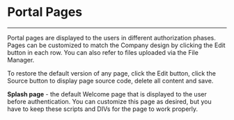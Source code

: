 # **Portal Pages**

---

Portal pages are displayed to the users in different authorization phases. Pages can be customized to match the Company design by clicking the Edit button in each row. You can also refer to files uploaded via the File Manager.

To restore the default version of any page, click the Edit button, click the Source button to display page source code, delete all content and save.

**Splash page** - the default Welcome page that is displayed to the user before authentication. You can customize this page as desired, but you have to keep these scripts and DIVs for the page to work properly.

**_<script src="/assets/js/jquery.js" />_**

**_<script src="/assets/js/cp-scripts.js" />_**

If you wish to replace the Logo file:

1. upload the file to the File Library - new_logo.jpg for example
2. edit the image path in the Splash page source code - ```<img alt="logo" src="new_logo.jpg" style="width: 167px; height: 100px;">```

_<div id="status_placeholder"></div>_ - will be replaced with any status messages.

_<div id="error_placeholder"></div>_  - will be replaced with an error message generated during authorization.

If you wish to display your own error message -

```
<script>
(function(){

	let error_cont = document.getElementById("error_container");
	
	let msg = error_cont.innerHTML;
	
	if(msg == "You are already logged in - access denied") error_cont.innerHTML = "New message"; 
		  

})();
</script>



```

Sections for Authentication Providers, each div will be replaced with the source code from Authentication Provider's Container Source Code. Unused DIVs will be replaced with empty string.

```
<div id="anonymousreg_placeholder"></div>

<div id="onetimeaccess_placeholder"></div>

<div id="voucher_placeholder"></div>

<div id="guestselfregister_placeholder"></div>

<div id="selfregister_placeholder"></div>

<div id="localaccount_placeholder"></div>

<div id="google_placeholder"></div>

<div id="facebook_placeholder"></div>

<div id="twitter_placeholder"></div>

<div id="instagram_placeholder"></div>

<div id="linkedin_placeholder"></div>

<div id="fbwifi_placeholder"></div>

<div id="saml_placeholder"></div>

<div id="smsreg_placeholder"></div>

<div id="employeeauth_placeholder"></div>

<div id="hotspot_placeholder"></div>

```

You can also use combination of authentication providers, for example to provide 30 minutes access and require authentication with a valid voucher after the free access is expired.

````
<div id="voucher_hide" style="display:none">
    <form id="voucher_form" action="" onsubmit="voucherAccess(); return false;" method="post">
.....

<div id="selfregister_hide" style="display:none">
    <div id="error_container" class="alert alert-danger hidden">
        <div id="error_inner_container"></div>
    </div>
    <form id="email_guest_self_registration_submit_form" action="" onsubmit="guestSelfRegUserValidate(); return false;"
          method="post">
.....

<script type="text/javascript">
if (window.location.href.indexOf("error_message") != -1) {
console.log('show voucher');
document.getElementById("voucher_hide").style.display = "block";
}
else {
console.log('show selfregister');
document.getElementById("selfregister_hide").style.display = "block";
}
</script>
````


**Success page** - the Success page that will be displayed to the user if authentication was successful and On Success Redirect to is set to "Success page".

**Returning User page** - the page will be displayed to the user after the guest is authenticated based on client MAC address. To display this page, MAC-Based Reauthentication must be enabled.

Success page and Returning User page can include form to allow users change their password.

Sample form:

```
<form action="#" method="post">

<input name="new_password" type="text" />

<input name="request_id" type="hidden" value="${request_id}" />

<input type="submit" />

</form>
```

**Terms & Conditions** - the page describing acceptable usage and Terms & Conditions that the user has to accept before allowing access.

**Pending page** - page displayed to the guest while waiting for Access Authorization by Sponsor.

**Not Found page** - page displayed if requested content is not available.

**Variables** - You can include the following variables in your pages:

- ${request_id}
- ${fullName}
- ${firstName}
- ${lastName}
- ${phone}
- ${email}
- ${approve_link} - for pending approval requests
- ${reject_link} - for pending approval requests
- ${auth_user}  - display generated username
- ${auth_pass}   - display generated password
- ${device_mac} - display client mac address
- ${redir_url} - display target URL
- ${totalData} - total allowed data
- ${usedData} - already used data
- ${availableData} - available data
- ${remainingTime} - session expiration time in human readable form
- ${remainingSeconds} - session expiration time in seconds
- ${language} - based on client's browser settings
- ${country_code} - based on client's source IP address
- ${country} - based on client's source IP address
- ${city} - based on client's source IP address


